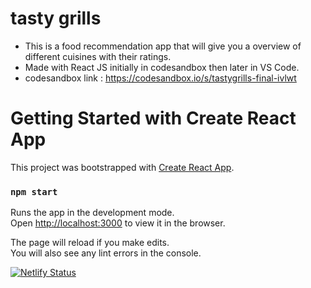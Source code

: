 # tasty grills

- This is a food recommendation app that will give you a overview of different cuisines with their ratings.
- Made with React JS initially in codesandbox then later in VS Code.
- codesandbox link : https://codesandbox.io/s/tastygrills-final-ivlwt

# Getting Started with Create React App

This project was bootstrapped with [Create React App](https://github.com/facebook/create-react-app).

### `npm start`

Runs the app in the development mode.\
Open [http://localhost:3000](http://localhost:3000) to view it in the browser.

The page will reload if you make edits.\
You will also see any lint errors in the console.

[![Netlify Status](https://api.netlify.com/api/v1/badges/17e73a87-cde2-451c-8ae0-2d580d458f92/deploy-status)](https://app.netlify.com/sites/tastygrills/deploys)